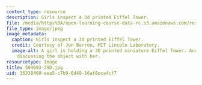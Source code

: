 ```yaml
---
content_type: resource
description: Girls inspect a 3d printed Eiffel Tower.
file: /media/https%3A/open-learning-course-data-rc.s3.amazonaws.com/res-2-005-girls-who-build-make-your-own-wearables-workshop-spring-2015/36338460eea5c7b96d4916af8eca4cf7_504693-29D.jpg
file_type: image/jpeg
image_metadata:
  caption: Girls inspect a 3d printed Eiffel Tower.
  credit: Courtesy of Jon Barron, MIT Lincoln Laboratory.
  image-alt: A girl is holding a 3D printed miniature Eiffel Tower. Another girl is
    discussing the object with her.
resourcetype: Image
title: 504693-29D.jpg
uid: 36338460-eea5-c7b9-6d49-16af8eca4cf7
---
```

